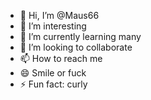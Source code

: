 - 👋 Hi, I’m @Maus66
- 👀 I’m interesting
- 🌱 I’m currently learning many
- 💞️ I’m looking to collaborate 
- 📫 How to reach me 
- 😄 Smile or fuck
- ⚡ Fun fact: curly

<!---
Maus66/Maus66 is a ✨ special ✨ repository because its `README.md` (this file) appears on your GitHub profile.
You can click the Preview link to take a look at your changes.
--->
